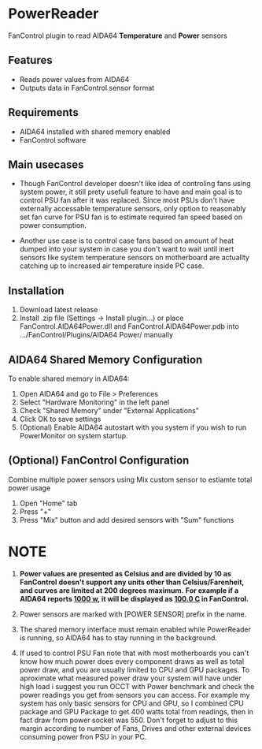 # PowerReader

FanControl plugin to read AIDA64 **Temperature** and **Power** sensors

## Features
- Reads power values from AIDA64
- Outputs data in FanControl sensor format

## Requirements
- AIDA64 installed with shared memory enabled
- FanControl software

## Main usecases
-  Though FanControl developer doesn't like idea of controling fans using system power, it still prety usefull feature to have and main goal is to control PSU fan after it was replaced.
Since most PSUs don't have externally accessable temperature sensors, only option to reasonably set fan curve for PSU fan is to estimate required fan speed based on power consumption.

-  Another use case is to control case fans based on amount of heat dumped into your system in case you don't want to wait until inert sensors like system temperature sensors on motherboard are actuallty catching up to increased air temperature inside PC case.

## Installation
1. Download latest release
2. Install .zip file (Settings -> Install plugin...) or place FanControl.AIDA64Power.dll and FanControl.AIDA64Power.pdb into .../FanControl/Plugins/AIDA64 Power/ manually 


## AIDA64 Shared Memory Configuration
To enable shared memory in AIDA64:
1. Open AIDA64 and go to File > Preferences
2. Select "Hardware Monitoring" in the left panel
3. Check "Shared Memory" under "External Applications"
4. Click OK to save settings
5. (Optional) Enable AIDA64 autostart with you system if you wish to run PowerMonitor on system startup.

## (Optional) FanControl Configuration
Combine multiple power sensors using Mix custom sensor to estiamte total power usage
1. Open "Home" tab
2. Press "+"
3. Press "Mix" button and add desired sensors with "Sum" functions

# NOTE
1. **Power values are presented as Celsius and are divided by 10 as FanControl doesn't support any units other than Celsius/Farenheit, and curves are limited at 200 degrees maximum.**
**For example if a AIDA64 reports <ins>1000 w</ins>, it will be displayed as <ins>100.0 C</ins> in FanControl.**

3. Power sensors are marked with [POWER SENSOR] prefix in the name.

4. The shared memory interface must remain enabled while PowerReader is running, so AIDA64 has to stay running in the background.

5. If used to control PSU Fan note that with most motherboards you can't know how much power does every component draws as well as total power draw, and you are usually limited to CPU and GPU packages.
To aproximate what measured power draw your system will have under high load i suggest you run OCCT with Power benchmark and check the power readings you get from sensors you can access.
For example my system has only basic sensors for CPU and GPU, so I combined CPU package and GPU Package to get 400 watts total from readings, then in fact draw from power socket was 550.
Don't forget to adjust to this margin according to number of Fans, Drives and other external devices consuming power fron PSU in your PC.
